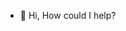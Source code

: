 - 👋 Hi, How could I help?

<!---
cytizenfour/cytizenfour is a ✨ special ✨ repository because its `README.md` (this file) appears on your GitHub profile.
You can click the Preview link to take a look at your changes.
--->
